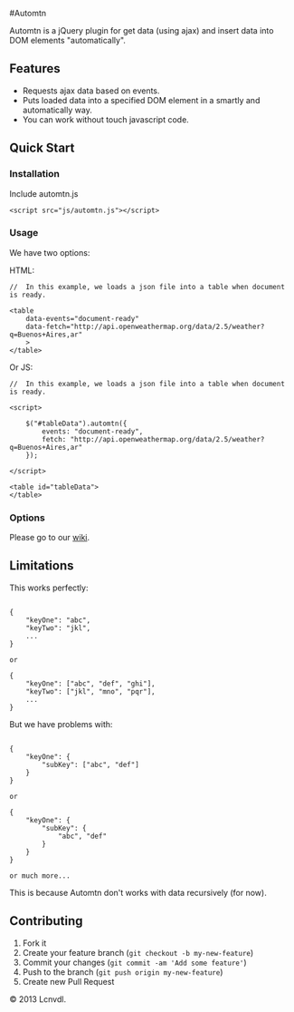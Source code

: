 #Automtn

Automtn is a jQuery plugin for get data (using ajax) and insert data into DOM elements "automatically".

## Features

- Requests ajax data based on events.
- Puts loaded data into a specified DOM element in a smartly and automatically way.
- You can work without touch javascript code.

## Quick Start

### Installation
Include automtn.js

```
<script src="js/automtn.js"></script>
```

### Usage

We have two options:

HTML:

```
//  In this example, we loads a json file into a table when document is ready.

<table 
    data-events="document-ready"
    data-fetch="http://api.openweathermap.org/data/2.5/weather?q=Buenos+Aires,ar"
    >
</table>
```

Or JS:

```
//  In this example, we loads a json file into a table when document is ready.

<script>

    $("#tableData").automtn({
        events: "document-ready",
        fetch: "http://api.openweathermap.org/data/2.5/weather?q=Buenos+Aires,ar"
    });
    
</script>

<table id="tableData">
</table>
```

### Options

Please go to our [wiki](https://github.com/lcnvdl/automtn/wiki/Options).

## Limitations

This works perfectly:

```

{
    "keyOne": "abc",
    "keyTwo": "jkl",
    ...
}

or

{
    "keyOne": ["abc", "def", "ghi"],
    "keyTwo": ["jkl", "mno", "pqr"],
    ...
}

```

But we have problems with:

```

{
    "keyOne": {
        "subKey": ["abc", "def"]
    }
}

or

{
    "keyOne": {
        "subKey": {
            "abc", "def"
        }
    }
}

or much more...

```

This is because Automtn don't works with data recursively (for now).

## Contributing

1. Fork it
2. Create your feature branch (`git checkout -b my-new-feature`)
3. Commit your changes (`git commit -am 'Add some feature'`)
4. Push to the branch (`git push origin my-new-feature`)
5. Create new Pull Request

© 2013 Lcnvdl.
